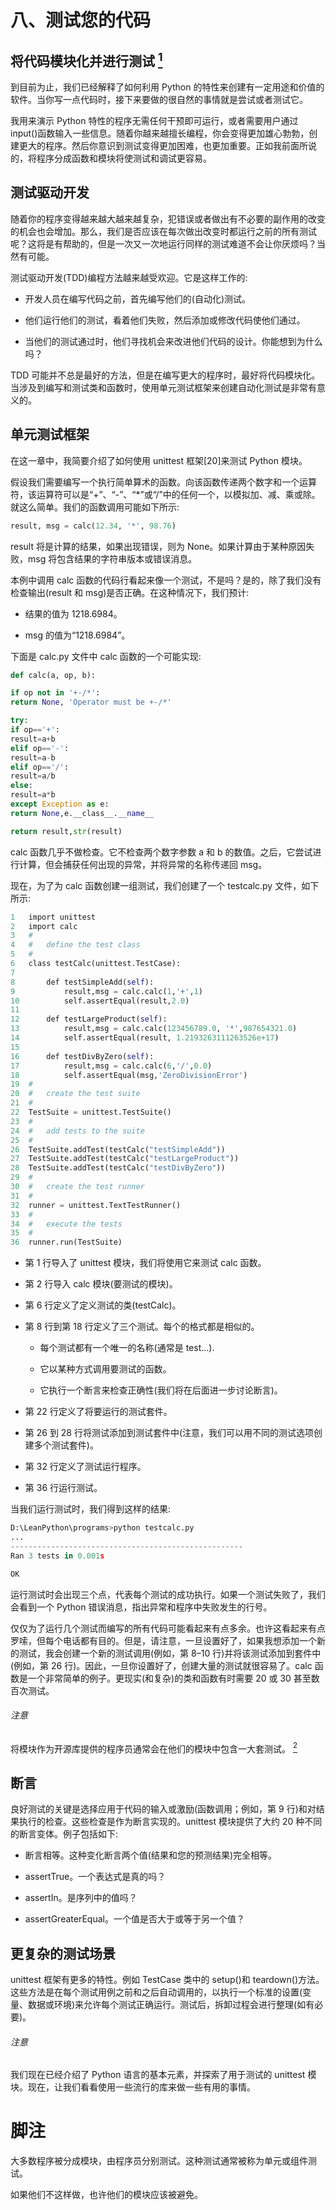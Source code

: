 # 八、测试您的代码

## 将代码模块化并进行测试 [<sup class="calibre20">1</sup>](#Fn1)

到目前为止，我们已经解释了如何利用 Python 的特性来创建有一定用途和价值的软件。当你写一点代码时，接下来要做的很自然的事情就是尝试或者测试它。

我用来演示 Python 特性的程序无需任何干预即可运行，或者需要用户通过 input()函数输入一些信息。随着你越来越擅长编程，你会变得更加雄心勃勃，创建更大的程序。然后你意识到测试变得更加困难，也更加重要。正如我前面所说的，将程序分成函数和模块将使测试和调试更容易。

## 测试驱动开发

随着你的程序变得越来越大越来越复杂，犯错误或者做出有不必要的副作用的改变的机会也会增加。那么，我们是否应该在每次做出改变时都运行之前的所有测试呢？这将是有帮助的，但是一次又一次地运行同样的测试难道不会让你厌烦吗？当然有可能。

测试驱动开发(TDD)编程方法越来越受欢迎。它是这样工作的:

*   开发人员在编写代码之前，首先编写他们的(自动化)测试。

*   他们运行他们的测试，看着他们失败，然后添加或修改代码使他们通过。

*   当他们的测试通过时，他们寻找机会来改进他们代码的设计。你能想到为什么吗？

TDD 可能并不总是最好的方法，但是在编写更大的程序时，最好将代码模块化。当涉及到编写和测试类和函数时，使用单元测试框架来创建自动化测试是非常有意义的。

## 单元测试框架

在这一章中，我简要介绍了如何使用 unittest 框架[20]来测试 Python 模块。

假设我们需要编写一个执行简单算术的函数。向该函数传递两个数字和一个运算符，该运算符可以是“+”、“-”、“*”或“/”中的任何一个，以模拟加、减、乘或除。就这么简单。我们的函数调用可能如下所示:

```py
result, msg = calc(12.34, '*', 98.76) 
```

result 将是计算的结果，如果出现错误，则为 None。如果计算由于某种原因失败，msg 将包含结果的字符串版本或错误消息。

本例中调用 calc 函数的代码行看起来像一个测试，不是吗？是的，除了我们没有检查输出(result 和 msg)是否正确。在这种情况下，我们预计:

*   结果的值为 1218.6984。

*   msg 的值为“1218.6984”。

下面是 calc.py 文件中 calc 函数的一个可能实现:

```py
def calc(a, op, b): 

if op not in '+-/*': 
return None, 'Operator must be +-/*' 

try: 
if op=='+': 
result=a+b 
elif op=='-': 
result=a-b 
elif op=='/': 
result=a/b 
else: 
result=a*b 
except Exception as e: 
return None,e.__class__.__name__ 

return result,str(result) 
```

calc 函数几乎不做检查。它不检查两个数字参数 a 和 b 的数值。之后，它尝试进行计算，但会捕获任何出现的异常，并将异常的名称传递回 msg。

现在，为了为 calc 函数创建一组测试，我们创建了一个 testcalc.py 文件，如下所示:

```py
1   import unittest 
2   import calc 
3   # 
4   #   define the test class 
5   # 
6   class testCalc(unittest.TestCase): 
7  
8       def testSimpleAdd(self): 
9           result,msg = calc.calc(1,'+',1) 
10          self.assertEqual(result,2.0) 
11  
12      def testLargeProduct(self): 
13          result,msg = calc.calc(123456789.0, '*',987654321.0) 
14          self.assertEqual(result, 1.2193263111263526e+17) 
15      
16      def testDivByZero(self): 
17          result,msg = calc.calc(6,'/',0.0) 
18          self.assertEqual(msg,'ZeroDivisionError') 
19  # 
20  #   create the test suite 
21  # 
22  TestSuite = unittest.TestSuite() 
23  # 
24  #   add tests to the suite 
25  # 
26  TestSuite.addTest(testCalc("testSimpleAdd")) 
27  TestSuite.addTest(testCalc("testLargeProduct")) 
28  TestSuite.addTest(testCalc("testDivByZero")) 
29  # 
30  #   create the test runner 
31  # 
32  runner = unittest.TextTestRunner() 
33  # 
34  #   execute the tests 
35  # 
36  runner.run(TestSuite) 
```

*   第 1 行导入了 unittest 模块，我们将使用它来测试 calc 函数。

*   第 2 行导入 calc 模块(要测试的模块)。

*   第 6 行定义了定义测试的类(testCalc)。

*   第 8 行到第 18 行定义了三个测试。每个的格式都是相似的。

    *   每个测试都有一个唯一的名称(通常是 test...).

    *   它以某种方式调用要测试的函数。

    *   它执行一个断言来检查正确性(我们将在后面进一步讨论断言)。

*   第 22 行定义了将要运行的测试套件。

*   第 26 到 28 行将测试添加到测试套件中(注意，我们可以用不同的测试选项创建多个测试套件)。

*   第 32 行定义了测试运行程序。

*   第 36 行运行测试。

当我们运行测试时，我们得到这样的结果:

```py
D:\LeanPython\programs>python testcalc.py 
... 
---------------------------------------------------- 
Ran 3 tests in 0.001s 

OK 
```

运行测试时会出现三个点，代表每个测试的成功执行。如果一个测试失败了，我们会看到一个 Python 错误消息，指出异常和程序中失败发生的行号。

仅仅为了运行几个测试而编写的所有代码可能看起来有点多余。也许这看起来有点罗嗦，但每个电话都有目的。但是，请注意，一旦设置好了，如果我想添加一个新的测试，我会创建一个新的测试调用(例如，第 8–10 行)并将该测试添加到套件中(例如，第 26 行)。因此，一旦你设置好了，创建大量的测试就很容易了。calc 函数是一个非常简单的例子。更现实(和复杂)的类和函数有时需要 20 或 30 甚至数百次测试。

###### 注意

将模块作为开源库提供的程序员通常会在他们的模块中包含一大套测试。 [<sup class="calibre4">2</sup>](#Fn2)

## 断言

良好测试的关键是选择应用于代码的输入或激励(函数调用；例如，第 9 行)和对结果执行的检查。这些检查是作为断言实现的。unittest 模块提供了大约 20 种不同的断言变体。例子包括如下:

*   断言相等。这种变化断言两个值(结果和您的预测结果)完全相等。

*   assertTrue。一个表达式是真的吗？

*   assertIn。是序列中的值吗？

*   assertGreaterEqual。一个值是否大于或等于另一个值？

## 更复杂的测试场景

unittest 框架有更多的特性。例如 TestCase 类中的 setup()和 teardown()方法。这些方法是在每个测试用例之前和之后自动调用的，以执行一个标准的设置(变量、数据或环境)来允许每个测试正确运行。测试后，拆卸过程会进行整理(如有必要)。

###### 注意

我们现在已经介绍了 Python 语言的基本元素，并探索了用于测试的 unittest 模块。现在，让我们看看使用一些流行的库来做一些有用的事情。

# 脚注

大多数程序被分成模块，由程序员分别测试。这种测试通常被称为单元或组件测试。

如果他们不这样做，也许他们的模块应该被避免。